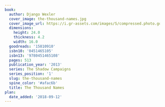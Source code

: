 ```yaml
---
book:
  author: Django Wexler
  cover_image: the-thousand-names.jpg
  cover_image_url: https://i.gr-assets.com/images/S/compressed.photo.goodreads.com/books/1355441268l/15810910._SX98_.jpg
  dimensions:
    height: 24.0
    thickness: 4.2
    width: 16.0
  goodreads: '15810910'
  isbn10: '0451465105'
  isbn13: '9780451465108'
  pages: 513
  publication_year: '2013'
  series: The Shadow Campaigns
  series_position: '1'
  slug: the-thousand-names
  spine_color: '#afac6b'
  title: The Thousand Names
plan:
  date_added: '2018-09-12'
---
```

